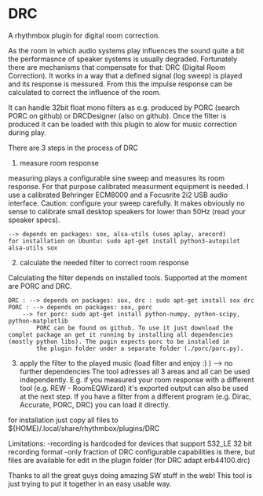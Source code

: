 DRC
============

A rhythmbox plugin for digital room correction.

As the room in which audio systems play influences the sound quite a bit the performasnce of speaker systems is usually degraded. Fortunately there are mechanisms that compensate for that: DRC (Digital Room Correction). It works in a way that a defined signal (log sweep) is played and its response is messured. From this the impulse response can be calculated to correct the influence of the room. 

It can handle 32bit float mono filters as e.g. produced by PORC (search PORC on github) or DRCDesigner (also on github). Once the filter is produced it can be loaded with this plugin to alow for music correction during play.

There are 3 steps in the process of DRC

1) measure room response

measuring plays a configurable sine sweep and measures its room response. For that purpose calibrated measurment equipment is needed. I use a calibrated Behringer ECM8000 and a Focusrite 2i2 USB audio interface. 
Caution: configure your sweep carefully. It makes obviously no sense to calibrate small desktop speakers for lower than 50Hz (read your speaker specs).

	--> depends on packages: sox, alsa-utils (uses aplay, arecord)
    for installation on Ubuntu: sudo apt-get install python3-autopilot alsa-utils sox

2) calculate the needed filter to correct room response 

Calculating the filter depends on installed tools. Supported at the moment are PORC and DRC. 

	DRC : --> depends on packages: sox, drc : sudo apt-get install sox drc
	PORC : --> depends on packages: sox, porc
		--> for porc: sudo apt-get install python-numpy, python-scipy, python-matplotlib
            PORC can be found on github. To use it just download the complet package an get it running by installing all dependencies (mostly python libs). The pugin expects porc to be installed in
            the plugin folder under a separate folder (./porc/porc.py).

3) apply the filter to the played music (load filter and enjoy :) ) --> no further dependencies
The tool adresses all 3 areas and all can be used independently. E.g. if you measured your room response with a different tool (e.g. REW - RoomEQWizard) it's exported output can also be used at the next step. If you have a filter from a different program (e.g. Dirac, Accurate, PORC, DRC) you can load it directly.


for installation just copy all files to ${HOME}/.local/share/rhythmbox/plugins/DRC

Limitations:    -recording is hardcoded for devices that support S32_LE 32 bit recording format
		-only fraction of DRC configurable capabilities is there, but files are available for edit in the plugin folder (for DRC adapt erb44100.drc)

Thanks to all the great guys doing amazing SW stuff in the web! This tool is just trying to put it together in an easy usable way.
